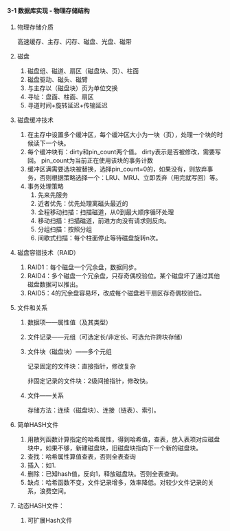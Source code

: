 #### 3-1 数据库实现 - 物理存储结构

1. 物理存储介质

   高速缓存、主存、闪存、磁盘、光盘、磁带

2. 磁盘

   1. 磁盘组、磁道、扇区（磁盘块、页）、柱面
   2. 磁盘驱动、磁头、磁臂
   3. 与主存以（磁盘块）页为单位交换
   4. 寻址：盘面、柱面、扇区
   5. 寻道时间+旋转延迟+传输延迟

3. 磁盘缓冲技术

   1. 在主存中设置多个缓冲区，每个缓冲区大小为一块（页），处理一个块的时候读下一个块。
   2. 每个缓冲块有：dirty和pin_count两个值。
      dirty表示是否被修改，需要写回。
      pin_count为当前正在使用该块的事务计数
   3. 缓冲区满需要选块被替换，选择pin_count=0的，如果没有，则放弃事务，否则根据策略选择一个：LRU、MRU、立即丢弃（用完就写回）等。
   4. 事务处理策略
      1. 先来先服务
      2. 近者优先：优先处理离磁头最近的
      3. 全程移动扫描：扫描磁道，从0到最大顺序循环处理
      4. 移动扫描：扫描磁道，前进方向没有请求则反向。
      5. 分组扫描：按照分组
      6. 间歇式扫描：每个柱面停止等待磁盘旋转n次。

4. 磁盘容错技术（RAID）

   1. RAID1：每个磁盘一个冗余盘，数据同步。
   2. RAID4：多个磁盘一个冗余盘，只存奇偶校验位。某个磁盘坏了通过其他磁盘数据可以推出。
   3. RAID5：4的冗余盘容易坏，改成每个磁盘若干扇区存奇偶校验位。

5. 文件和关系

   1. 数据项——属性值（及其类型）

   2. 文件记录——元组（可选定长/非定长、可选允许跨块存储）

   3. 文件块（磁盘块）——多个元组

      记录固定的文件块：直接指针，修改复杂

      非固定记录的文件块：2级间接指针，修改快。

   4. 文件——关系

      存储方法：连续（磁盘块）、连接（链表）、索引。

6. 简单HASH文件

   1. 用散列函数计算指定的哈希属性，得到哈希值，查表，放入表项对应磁盘块中，如果不够，新建磁盘块，旧磁盘块指向下一个新的磁盘块。
   2. 查找：哈希属性算值查表，否则全表查询
   3. 插入：如1.
   4. 删除：已知hash值，反向1，释放磁盘块。否则全表查询。
   5. 缺点：哈希函数不变，文件记录增多，效率降低。对较少文件记录的关系，浪费空间。

7. 动态HASH文件：

   1. 可扩展Hash文件

   